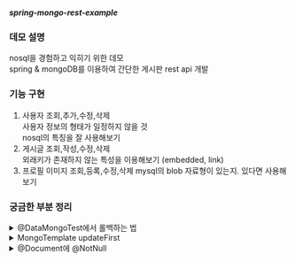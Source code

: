 ##### spring-mongo-rest-example

### 데모 설명
nosql을 경험하고 익히기 위한 데모<br>
spring &amp; mongoDB를 이용하여 간단한 게시판 rest api 개발

### 기능 구현
1. 사용자 조회,추가,수정,삭제<br>
   사용자 정보의 형태가 일정하지 않을 것<br>
   nosql의 특징을 잘 사용해보기
2. 게시글 조회,작성,수정,삭제<br>
   외래키가 존재하지 않는 특성을 이용해보기 (embedded, link)
3. 프로필 이미지 조회,등록,수정,삭제
   mysql의 blob 자료형이 있는지. 있다면 사용해보기 

### 궁금한 부분 정리

<details>
    <summary>@DataMongoTest에서 롤백하는 법</summary>
    <p>
   @Test + @Transactional일 경우, 롤백이 된다.<br>
   하지만 MongoDB에는 Transactional의 개념이 없고, 당연히 @DataMongoTest는 @Transactinal을 포함하지 않는데, @Transactional 애노테이션을 붙이면 오류가 나는 상황이다.<br>
    => 테스트 롤백할 수 있는 방법 찾아보기
   </p>
</details>

<details>
    <summary>MongoTemplate updateFirst</summary>
    <p>
   updateFirst 함수에 컬렉션 이름을 바로 넣었을 때는 제대로 수정이 되지 않는다.<br>
   클래스를 넣어주었더니 됐다...<br>
   쿼리 확인할 수 있는 환경 세팅하고 쿼리 확인하기
   </p>
</details>

<details>
    <summary>@Document에 @NotNull</summary>
    <p>
   Document에 직접 제약 조건을 주는 것 외에 다른 방법은 없는가?
   </p>
</details>


